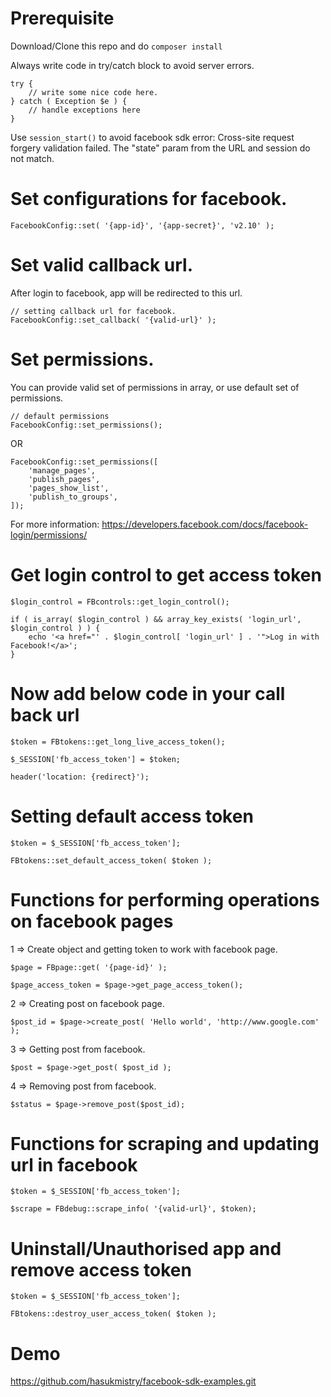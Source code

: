 # Prerequisite
Download/Clone this repo and do ```composer install```

Always write code in try/catch block to avoid server errors.
```
try {
    // write some nice code here.
} catch ( Exception $e ) {
    // handle exceptions here
}
```

Use ```session_start()``` to avoid facebook sdk error: Cross-site request forgery validation failed. The "state" param from the URL and session do not match.

# Set configurations for facebook.
```
FacebookConfig::set( '{app-id}', '{app-secret}', 'v2.10' );
```

# Set valid callback url.
After login to facebook, app will be redirected to this url.
```
// setting callback url for facebook.
FacebookConfig::set_callback( '{valid-url}' );
```

# Set permissions.
You can provide valid set of permissions in array, or use default set of permissions.
```
// default permissions
FacebookConfig::set_permissions();
```
OR
```
FacebookConfig::set_permissions([
    'manage_pages',
    'publish_pages',
    'pages_show_list',
    'publish_to_groups',
]);
```
For more information: https://developers.facebook.com/docs/facebook-login/permissions/

# Get login control to get access token
```
$login_control = FBcontrols::get_login_control();

if ( is_array( $login_control ) && array_key_exists( 'login_url', $login_control ) ) {
    echo '<a href="' . $login_control[ 'login_url' ] . '">Log in with Facebook!</a>';
}
```

# Now add below code in your call back url
```
$token = FBtokens::get_long_live_access_token();

$_SESSION['fb_access_token'] = $token;

header('location: {redirect}');
```

# Setting default access token
```
$token = $_SESSION['fb_access_token'];

FBtokens::set_default_access_token( $token );
```

# Functions for performing operations on facebook pages
1 => Create object and getting token to work with facebook page.
```
$page = FBpage::get( '{page-id}' );

$page_access_token = $page->get_page_access_token();
```

2 => Creating post on facebook page.
```
$post_id = $page->create_post( 'Hello world', 'http://www.google.com' );
```

3 => Getting post from facebook.
```
$post = $page->get_post( $post_id );
```

4 => Removing post from facebook.
```
$status = $page->remove_post($post_id);
```

# Functions for scraping and updating url in facebook
```
$token = $_SESSION['fb_access_token'];

$scrape = FBdebug::scrape_info( '{valid-url}', $token);
```

# Uninstall/Unauthorised app and remove access token
```
$token = $_SESSION['fb_access_token'];

FBtokens::destroy_user_access_token( $token );
```

# Demo
https://github.com/hasukmistry/facebook-sdk-examples.git